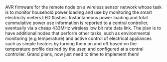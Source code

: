 AVR firmware for the remote node on a wireless sensor network whose task is to monitor household power loading and use by monitoring the smart electricity meters LED flashes. Instantaneous power loading and total cummulative power use information is reported to a central controller, eventually via a cheap 433MHz wireless low bit rate data link. The plan is to have additional nodes that perform other tasks, such as environmental monitoring (e.g temperature) and active control of electrical appliances such as simple heaters by turning them on and off based on the temperature profile desired by the user, and configured at a central controller. Grand plans, now just need to time to implement them!
